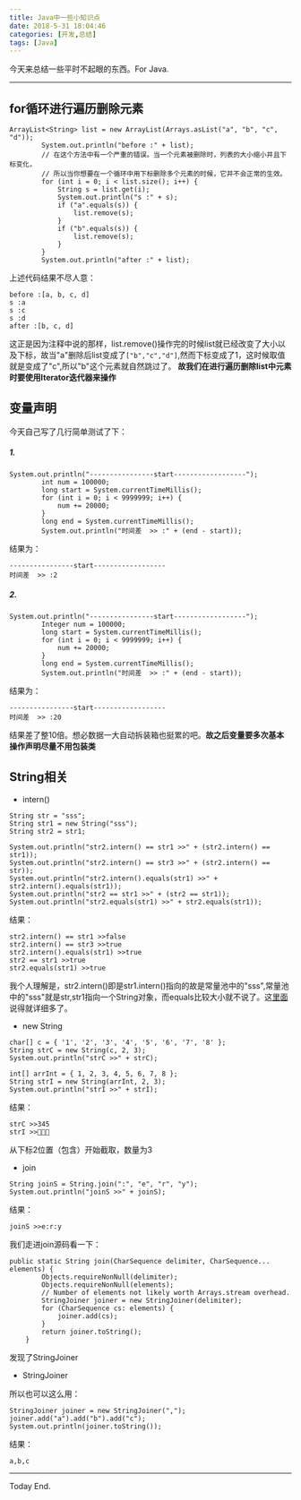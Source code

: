 ```yaml
---
title: Java中一些小知识点
date: 2018-5-31 18:04:46
categories: [开发,总结]
tags: [Java]
---
```

今天来总结一些平时不起眼的东西。For Java.

---
## for循环进行遍历删除元素
```
ArrayList<String> list = new ArrayList(Arrays.asList("a", "b", "c", "d"));
        System.out.println("before :" + list);
        // 在这个方法中有一个严重的错误。当一个元素被删除时，列表的大小缩小并且下标变化，
        // 所以当你想要在一个循环中用下标删除多个元素的时候，它并不会正常的生效。
        for (int i = 0; i < list.size(); i++) {
            String s = list.get(i);
            System.out.println("s :" + s);
            if ("a".equals(s)) {
                list.remove(s);
            }
            if ("b".equals(s)) {
                list.remove(s);
            }
        }
        System.out.println("after :" + list);
```
上述代码结果不尽人意：

```
before :[a, b, c, d]
s :a
s :c
s :d
after :[b, c, d]
```
这正是因为注释中说的那样，list.remove()操作完的时候list就已经改变了大小以及下标，故当"a"删除后list变成了`["b","c","d"]`,然而下标变成了1，这时候取值就是变成了"c",所以"b"这个元素就自然跳过了。
**故我们在进行遍历删除list中元素时要使用Iterator迭代器来操作**

## 变量声明
今天自己写了几行简单测试了下：
##### 1.
```
System.out.println("----------------start------------------");
        int num = 100000;
        long start = System.currentTimeMillis();
        for (int i = 0; i < 9999999; i++) {
            num += 20000;
        }
        long end = System.currentTimeMillis();
        System.out.println("时间差  >> :" + (end - start));

```
结果为：
```
----------------start------------------
时间差  >> :2
```
##### 2.
```
System.out.println("----------------start------------------");
        Integer num = 100000;
        long start = System.currentTimeMillis();
        for (int i = 0; i < 9999999; i++) {
            num += 20000;
        }
        long end = System.currentTimeMillis();
        System.out.println("时间差  >> :" + (end - start));

```
结果为：
```
----------------start------------------
时间差  >> :20
```
结果差了整10倍。想必数据一大自动拆装箱也挺累的吧。**故之后变量要多次基本操作声明尽量不用包装类**

## String相关
- intern()
```
String str = "sss";
String str1 = new String("sss");
String str2 = str1;

System.out.println("str2.intern() == str1 >>" + (str2.intern() == str1));
System.out.println("str2.intern() == str3 >>" + (str2.intern() == str));
System.out.println("str2.intern().equals(str1) >>" + str2.intern().equals(str1));
System.out.println("str2 == str1 >>" + (str2 == str1));
System.out.println("str2.equals(str1) >>" + str2.equals(str1));
```
结果：
```
str2.intern() == str1 >>false
str2.intern() == str3 >>true
str2.intern().equals(str1) >>true
str2 == str1 >>true
str2.equals(str1) >>true
```
我个人理解是，str2.intern()即是str1.intern()指向的故是常量池中的"sss",常量池中的"sss"就是str,str1指向一个String对象，而equals比较大小就不说了。这[里面](https://www.zhihu.com/question/28916657)说得就详细多了。

- new String
```
char[] c = { '1', '2', '3', '4', '5', '6', '7', '8' };
String strC = new String(c, 2, 3);
System.out.println("strC >>" + strC);

int[] arrInt = { 1, 2, 3, 4, 5, 6, 7, 8 };
String strI = new String(arrInt, 2, 3);
System.out.println("strI >>" + strI);
```
结果：
```
strC >>345
strI >>
```
从下标2位置（包含）开始截取，数量为3

- join
```
String joinS = String.join(":", "e", "r", "y");
System.out.println("joinS >>" + joinS);
```
结果：
```
joinS >>e:r:y
```
我们走进join源码看一下：
```
public static String join(CharSequence delimiter, CharSequence... elements) {
        Objects.requireNonNull(delimiter);
        Objects.requireNonNull(elements);
        // Number of elements not likely worth Arrays.stream overhead.
        StringJoiner joiner = new StringJoiner(delimiter);
        for (CharSequence cs: elements) {
            joiner.add(cs);
        }
        return joiner.toString();
    }
```
发现了StringJoiner

- StringJoiner

所以也可以这么用：
```
StringJoiner joiner = new StringJoiner(",");
joiner.add("a").add("b").add("c");
System.out.println(joiner.toString());
```
结果：
```
a,b,c
```

---
Today End.